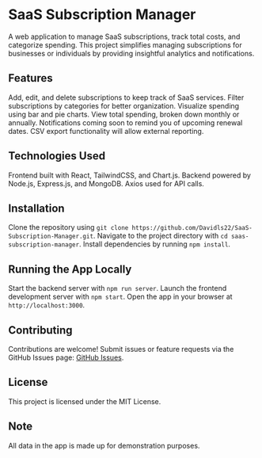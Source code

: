 # SaaS Subscription Manager

A web application to manage SaaS subscriptions, track total costs, and categorize spending. This project simplifies managing subscriptions for businesses or individuals by providing insightful analytics and notifications.

## Features

Add, edit, and delete subscriptions to keep track of SaaS services. Filter subscriptions by categories for better organization. Visualize spending using bar and pie charts. View total spending, broken down monthly or annually. Notifications coming soon to remind you of upcoming renewal dates. CSV export functionality will allow external reporting.

## Technologies Used

Frontend built with React, TailwindCSS, and Chart.js. Backend powered by Node.js, Express.js, and MongoDB. Axios used for API calls. 

## Installation

Clone the repository using `git clone https://github.com/Davidls22/SaaS-Subscription-Manager.git`. Navigate to the project directory with `cd saas-subscription-manager`. Install dependencies by running `npm install`.

## Running the App Locally

Start the backend server with `npm run server`. Launch the frontend development server with `npm start`. Open the app in your browser at `http://localhost:3000`.

## Contributing

Contributions are welcome! Submit issues or feature requests via the GitHub Issues page: [GitHub Issues](https://github.com/Davidls22/SaaS-Subscription-Manager/issues).

## License

This project is licensed under the MIT License.

## Note

All data in the app is made up for demonstration purposes.